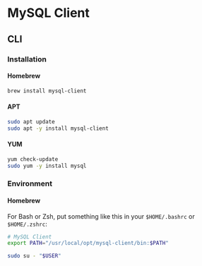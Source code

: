 # MySQL Client

## CLI

### Installation

#### Homebrew

```sh
brew install mysql-client
```

#### APT

```sh
sudo apt update
sudo apt -y install mysql-client
```

#### YUM

```sh
yum check-update
sudo yum -y install mysql
```

### Environment

#### Homebrew

For Bash or Zsh, put something like this in your `$HOME/.bashrc` or `$HOME/.zshrc`:

```sh
# MySQL Client
export PATH="/usr/local/opt/mysql-client/bin:$PATH"
```

```sh
sudo su - "$USER"
```
